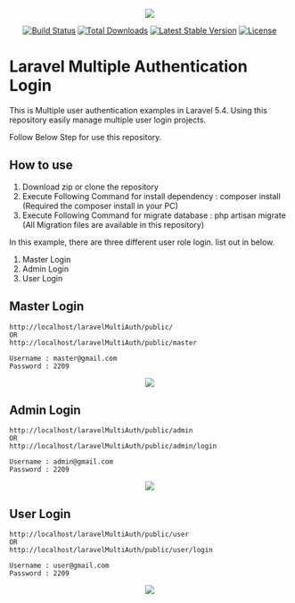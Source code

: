 <p align="center"><img src="https://laravel.com/assets/img/components/logo-laravel.svg"></p>

<p align="center">
<a href="https://travis-ci.org/laravel/framework"><img src="https://travis-ci.org/laravel/framework.svg" alt="Build Status"></a>
<a href="https://packagist.org/packages/laravel/framework"><img src="https://poser.pugx.org/laravel/framework/d/total.svg" alt="Total Downloads"></a>
<a href="https://packagist.org/packages/laravel/framework"><img src="https://poser.pugx.org/laravel/framework/v/stable.svg" alt="Latest Stable Version"></a>
<a href="https://packagist.org/packages/laravel/framework"><img src="https://poser.pugx.org/laravel/framework/license.svg" alt="License"></a>
</p>

<h1>Laravel Multiple Authentication Login</h1>

This is Multiple user authentication examples in Laravel 5.4. Using this repository easily manage multiple user login projects.

Follow Below Step for use this repository.

## How to use

1. Download zip or clone the repository
2. Execute Following Command for install dependency : composer install (Required the composer install in your PC)
3. Execute Following Command for migrate database : php artisan migrate (All Migration files are available in this repository)

In this example, there are three different user role login. list out in below.

1. Master Login
2. Admin Login
3. User Login

## Master Login
    
    http://localhost/laravelMultiAuth/public/
    OR
    http://localhost/laravelMultiAuth/public/master
    
    Username : master@gmail.com
    Password : 2209

<p align="center"><img src="https://ibb.co/c12hiv"></p>

## Admin Login
    
    http://localhost/laravelMultiAuth/public/admin
    OR
    http://localhost/laravelMultiAuth/public/admin/login
    
    Username : admin@gmail.com
    Password : 2209
    
<p align="center"><img src="https://ibb.co/g818Ov"></p>
    
## User Login
    
    http://localhost/laravelMultiAuth/public/user
    OR
    http://localhost/laravelMultiAuth/public/user/login

    Username : user@gmail.com
    Password : 2209

<p align="center"><img src="https://ibb.co/hU7MbF"></p>
